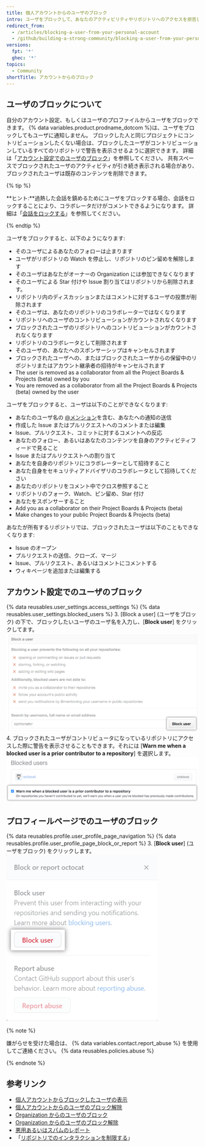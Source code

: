 ```yaml
---
title: 個人アカウントからのユーザのブロック
intro: ユーザをブロックして、あなたのアクティビリティやリポジトリへのアクセスを拒否し、あなたに通知を送れないようにすることができます。
redirect_from:
  - /articles/blocking-a-user-from-your-personal-account
  - /github/building-a-strong-community/blocking-a-user-from-your-personal-account
versions:
  fpt: '*'
  ghec: '*'
topics:
  - Community
shortTitle: アカウントからのブロック
---
```


## ユーザのブロックについて

自分のアカウント設定、もしくはユーザのプロファイルからユーザをブロックできます。 {% data variables.product.prodname_dotcom %}は、ユーザをブロックしてもユーザに通知しません。 ブロックした人と同じプロジェクトにコントリビューションしたくない場合は、ブロックしたユーザがコントリビューションしているすべてのリポジトリで警告を表示させるように選択できます。 詳細は「[アカウント設定でのユーザのブロック](#blocking-a-user-in-your-account-settings)」を参照してください。 共有スペースでブロックされたユーザのアクティビティが引き続き表示される場合があり、ブロックされたユーザは既存のコンテンツを削除できます。

{% tip %}

**ヒント:**過熱した会話を鎮めるためにユーザをブロックする場合、会話をロックすることにより、コラボレータだけがコメントできるようになります。 詳細は「[会話をロックする](/communities/moderating-comments-and-conversations/locking-conversations)」を参照してください。

{% endtip %}

ユーザをブロックすると、以下のようになります:
- そのユーザによるあなたのフォローは止まります
- ユーザがリポジトリの Watch を停止し、リポジトリのピン留めを解除します
- そのユーザはあなたがオーナーの Organization には参加できなくなります
- そのユーザによる Star 付けや Issue 割り当てはリポジトリから削除されます。
- リポジトリ内のディスカッションまたはコメントに対するユーザの投票が削除されます
- そのユーザは、あなたのリポジトリのコラボレーターではなくなります
- リポジトリへのユーザのコントリビューションがカウントされなくなります
- ブロックされたユーザのリポジトリへのコントリビューションがカウントされなくなります
- リポジトリのコラボレータとして削除されます
- そのユーザの、あなたへのスポンサーシップはキャンセルされます
- ブロックされたユーザへの、またはブロックされたユーザからの保留中のリポジトリまたはアカウント継承者の招待がキャンセルされます
- The user is removed as a collaborator from all the Project Boards & Projects (beta) owned by you
- You are removed as a collaborator from all the Project Boards & Projects (beta) owned by the user

ユーザをブロックすると、ユーザは以下のことができなくなります:
- あなたのユーザ名の [@メンション](/articles/basic-writing-and-formatting-syntax/#mentioning-people-and-teams)を含む、あなたへの通知の送信
- 作成した Issue またはプルリクエストへのコメントまたは編集
- Issue、プルリクエスト、コミットに対するコメントへの反応
- あなたのフォロー、あるいはあなたのコンテンツを自身のアクティビティフィードで見ること
- Issue またはプルリクエストへの割り当て
- あなたを自身のリポジトリにコラボレーターとして招待すること
- あなた自身をセキュリティアドバイザリのコラボレータとして招待してください
- あなたのリポジトリをコメント中でクロス参照すること
- リポジトリのフォーク、Watch、ピン留め、Star 付け
- あなたをスポンサーすること
- Add you as a collaborator on their Project Boards & Projects (beta)
- Make changes to your public Project Boards & Projects (beta)

あなたが所有するリポジトリでは、ブロックされたユーザは以下のこともできなくなります:
- Issue のオープン
- プルリクエストの送信、クローズ、マージ
- Issue、プルリクエスト、あるいはコメントにコメントする
- ウィキページを追加または編集する

## アカウント設定でのユーザのブロック

{% data reusables.user_settings.access_settings %}
{% data reusables.user_settings.blocked_users %}
3. \[Block a user\] (ユーザをブロック) の下で、ブロックしたいユーザのユーザ名を入力し、[**Block user**] をクリックしてます。 ![ユーザ名フィールドとブロックボタン](/assets/images/help/settings/user-settings-block-user.png)
4. ブロックされたユーザがコントリビュータになっているリポジトリにアクセスした際に警告を表示させることもできます。それには [**Warn me when a blocked user is a prior contributor to a repository**] を選択します。 ![ブロックされたユーザについての警告オプション](/assets/images/help/settings/warn-block-user.png)

## プロフィールページでのユーザのブロック

{% data reusables.profile.user_profile_page_navigation %}
{% data reusables.profile.user_profile_page_block_or_report %}
3. [**Block user**] (ユーザをブロック) をクリックします。 ![ユーザのブロックあるいは悪用のレポートの選択肢を持つモーダルボックス](/assets/images/help/profile/profile-blockuser.png)

{% note %}

嫌がらせを受けた場合は、 {% data variables.contact.report_abuse %} を使用してご連絡ください。 {% data reusables.policies.abuse %}

{% endnote %}

## 参考リンク

- [個人アカウントからブロックしたユーザの表示](/communities/maintaining-your-safety-on-github/viewing-users-youve-blocked-from-your-personal-account)
- [個人アカウントからのユーザのブロック解除](/communities/maintaining-your-safety-on-github/unblocking-a-user-from-your-personal-account)
- [Organization からのユーザのブロック](/communities/maintaining-your-safety-on-github/blocking-a-user-from-your-organization)
- [Organization からのユーザのブロック解除](/communities/maintaining-your-safety-on-github/unblocking-a-user-from-your-organization)
- [悪用あるいはスパムのレポート](/communities/maintaining-your-safety-on-github/reporting-abuse-or-spam)
- 「[リポジトリでのインタラクションを制限する](/communities/moderating-comments-and-conversations/limiting-interactions-in-your-repository)」
